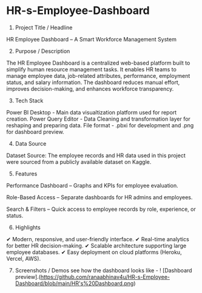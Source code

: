 # HR-s-Employee-Dashboard

1. Project Title / Headline

HR Employee Dashboard – A Smart Workforce Management System

2. Purpose / Description

The HR Employee Dashboard is a centralized web-based platform built to simplify human resource management tasks. It enables HR teams to manage employee data,  job-related attributes, performance, employment status, and salary information. The dashboard reduces manual effort, improves decision-making, and enhances workforce transparency.

3. Tech Stack

Power BI Desktop - Main data visualtization platform used for report creation.
Power Query Editor - Data Cleaning and transformation  layer for reshaping and preparing data.
File format - .pbxi for development and .png for dashboard preview.


4. Data Source

Dataset Source: The employee records and HR data used in this project were sourced from a publicly available dataset on Kaggle.

5. Features

Performance Dashboard – Graphs and KPIs for employee evaluation.

Role-Based Access – Separate dashboards for HR admins and employees.

Search & Filters – Quick access to employee records by role, experience, or status.



6. Highlights

✔ Modern, responsive, and user-friendly interface.
✔ Real-time analytics for better HR decision-making.
✔ Scalable architecture supporting large employee databases.
✔ Easy deployment on cloud platforms (Heroku, Vercel, AWS).

7. Screenshots / Demos
  see how the  dashboard  looks like  - ! [Dashboard preview].(https://github.com/ranaabhinav4u/HR-s-Employee-Dashboard/blob/main/HR's%20Dashboard.png)
   
